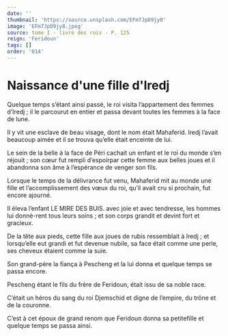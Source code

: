 ```yaml
---
date: ''
thumbnail: 'https://source.unsplash.com/EFm7JpD9jy8'
image: 'EFm7JpD9jy8.jpeg'
source: tome I - livre des rois - P. 125
reign: 'Feridoun'
tags: []
order: '014'
---
```


# Naissance d'une fille d'Iredj

Quelque temps s’étant ainsi passé, le roi visita l’appartement des femmes d’Iredj ; il le parcourut en entier et passa devant toutes les femmes à la face de lune.

Il y vit une esclave de beau visage, dont le nom était Mahaferid. lredj l’avait beaucoup aimée et il se trouva qu’elle était enceinte de lui.

Le sein de la belle à la face de Péri cachait un enfant et le roi du monde s’en réjouit ; son cœur fut rempli d’espoirpar cette femme aux belles joues et il abandonna son âme à l’espérance de venger son fils.

Lorsque le temps de la délivrance fut venu, Mahaferid mit au monde une fille et l’accomplissement des vœux du roi, qu’il avait cru si prochain, fut encore ajourné.

Il éleva l’enfant LE MIRE DES BUIS. avec joie et avec tendresse, les hommes lui donnè-rent tous leurs soins ; et son corps grandit et devint fort et gracieux.

De la tête aux pieds, cette fille aux joues de rubis ressemblait à lredj ; et lorsqu’elle eut grandi et fut devenue nubile, sa face était comme une perle, ses cheveux étaient comme la suie.

Son grand-père la fiança à Pescheng et la lui donna et quelque temps se passa encore.

Pescheng étant le fils du frère de Feridoun, était issu de sa noble race.

C’était un héros du sang du roi Djemschid et digne de l’empire, du trône et de la couronne.

C’est à cet époux de grand renom que Feridoun donna sa petitefille et quelque temps se passa ainsi.
